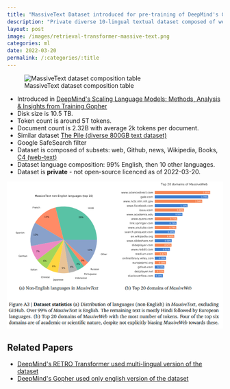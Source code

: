 ```yaml
---
title: "MassiveText Dataset introduced for pre-training of DeepMind's Gopher"
description: "Private diverse 10-lingual textual dataset composed of web, Github, news, Wikipedia, Books, C4."
layout: post
image: /images/retrieval-transformer-massive-text.png
categories: ml
date: 2022-03-20
permalink: /:categories/:title
---
```


<figure class="figure">
    <img
        class="figure-img img-fluid rounded lazyload"
        data-src="/images/retrieval-transformer-massive-text.png"
        alt="MassiveText dataset composition table"/>
    <figcaption class="figure-caption">MassiveText dataset composition table</figcaption>
</figure>

- Introduced in [DeepMind's Scaling Language Models: Methods, Analysis & Insights from Training Gopher](https://storage.googleapis.com/deepmind-media/research/language-research/Training%20Gopher.pdf)
- Disk size is 10.5 TB.
- Token count is around 5T tokens.
- Document count is 2.32B with average 2k tokens per document.
- Similar dataset [The Pile (diverse 800GB text dataset)](https://pile.eleuther.ai/)
- Google SafeSearch filter
- Dataset is composed of subsets: web, Github, news, Wikipedia, Books, [C4 (web-text)](https://arxiv.org/abs/1910.10683)
- Dataset language composition: 99% English, then 10 other languages.
- Dataset is **private** - not open-source licenced as of 2022-03-20.

![MassiveText non-english composition](/images/massivetext-non-english-composition.png)

## Related Papers
- [DeepMind's RETRO Transformer used multi-lingual version of the dataset](/ml/DeepMinds-RETRO-Transformer-Model)
- [DeepMind's Gopher used only english version of the dataset](https://storage.googleapis.com/deepmind-media/research/language-research/Training%20Gopher.pdf)